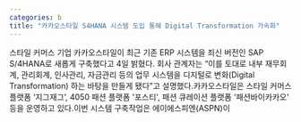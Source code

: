 ```yaml
---
categories: b
title: "카카오스타일 S4HANA 시스템 도입 통해 Digital Transformation 가속화"
---
```

스타일 커머스 기업 카카오스타일이 최근 기존 ERP 시스템을 죄신 버전인 SAP S/4HANA로 새롭게 구축했다고 4일 밝혔다. 회사 관계자는 “이를 토대로 내부 재무회계, 관리회계, 인사관리, 자금관리 등의 업무 시스템을 디지털로 변화(Digital Transformation) 하는 바탕을 만들게 됐다”고 설명했다.카카오스타일은 스타일 커머스 플랫폼 ‘지그재그’, 4050 패션 플랫폼 &#39;포스티&#39;, 패션 큐레이션 플랫폼 &#39;패션바이카카오&#39; 등을 운영하고 있다.이번 시스템 구축작업은 에이에스피엔(ASPN)이